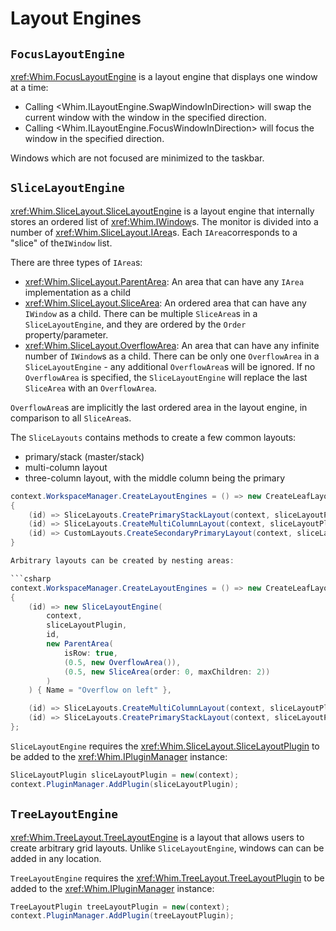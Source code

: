 # Layout Engines

## `FocusLayoutEngine`

<xref:Whim.FocusLayoutEngine> is a layout engine that displays one window at a time:

- Calling <Whim.ILayoutEngine.SwapWindowInDirection> will swap the current window with the window in the specified direction.
- Calling <Whim.ILayoutEngine.FocusWindowInDirection> will focus the window in the specified direction.

Windows which are not focused are minimized to the taskbar.

<!-- TODO: gif -->

## `SliceLayoutEngine`

<xref:Whim.SliceLayout.SliceLayoutEngine> is a layout engine that internally stores an ordered list of <xref:Whim.IWindow>s. The monitor is divided into a number of <xref:Whim.SliceLayout.IArea>s. Each `IArea`corresponds to a "slice" of the`IWindow` list.

There are three types of `IArea`s:

- <xref:Whim.SliceLayout.ParentArea>: An area that can have any `IArea` implementation as a child
- <xref:Whim.SliceLayout.SliceArea>: An ordered area that can have any `IWindow` as a child. There can be multiple `SliceArea`s in a `SliceLayoutEngine`, and they are ordered by the `Order` property/parameter.
- <xref:Whim.SliceLayout.OverflowArea>: An area that can have any infinite number of `IWindow`s as a child. There can be only one `OverflowArea` in a `SliceLayoutEngine` - any additional `OverflowArea`s will be ignored. If no `OverflowArea` is specified, the `SliceLayoutEngine` will replace the last `SliceArea` with an `OverflowArea`.

`OverflowArea`s are implicitly the last ordered area in the layout engine, in comparison to all `SliceArea`s.

The `SliceLayouts` contains methods to create a few common layouts:

- primary/stack (master/stack)
- multi-column layout
- three-column layout, with the middle column being the primary

```csharp
context.WorkspaceManager.CreateLayoutEngines = () => new CreateLeafLayoutEngine[]
{
    (id) => SliceLayouts.CreatePrimaryStackLayout(context, sliceLayoutPlugin, id),
    (id) => SliceLayouts.CreateMultiColumnLayout(context, sliceLayoutPlugin, id, 1, 2, 0),
    (id) => CustomLayouts.CreateSecondaryPrimaryLayout(context, sliceLayoutPlugin, id)
}

Arbitrary layouts can be created by nesting areas:

```csharp
context.WorkspaceManager.CreateLayoutEngines = () => new CreateLeafLayoutEngine[]
{
    (id) => new SliceLayoutEngine(
        context,
        sliceLayoutPlugin,
        id,
        new ParentArea(
            isRow: true,
            (0.5, new OverflowArea()),
            (0.5, new SliceArea(order: 0, maxChildren: 2))
        )
    ) { Name = "Overflow on left" },

    (id) => SliceLayouts.CreateMultiColumnLayout(context, sliceLayoutPlugin, id, 1, 2, 0),
    (id) => SliceLayouts.CreatePrimaryStackLayout(context, sliceLayoutPlugin, id)
};
```

`SliceLayoutEngine` requires the <xref:Whim.SliceLayout.SliceLayoutPlugin> to be added to the <xref:Whim.IPluginManager> instance:

```csharp
SliceLayoutPlugin sliceLayoutPlugin = new(context);
context.PluginManager.AddPlugin(sliceLayoutPlugin);
```

<!-- TODO: gif -->

## `TreeLayoutEngine`

<xref:Whim.TreeLayout.TreeLayoutEngine> is a layout that allows users to create arbitrary grid layouts. Unlike `SliceLayoutEngine`, windows can can be added in any location.

`TreeLayoutEngine` requires the <xref:Whim.TreeLayout.TreeLayoutPlugin> to be added to the <xref:Whim.IPluginManager> instance:

```csharp
TreeLayoutPlugin treeLayoutPlugin = new(context);
context.PluginManager.AddPlugin(treeLayoutPlugin);
```

<!-- TODO: gif -->
